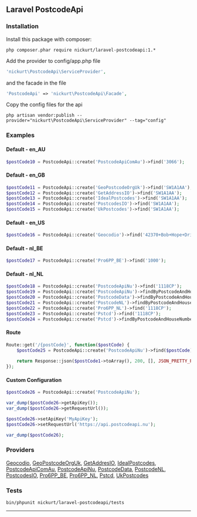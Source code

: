 ## Laravel PostcodeApi

### Installation
Install this package with composer:
```
php composer.phar require nickurt/laravel-postcodeapi:1.*
```

Add the provider to config/app.php file

```php
'nickurt\PostcodeApi\ServiceProvider',
```

and the facade in the file

```php
'PostcodeApi' => 'nickurt\PostcodeApi\Facade',
```

Copy the config files for the api

```
php artisan vendor:publish --provider="nickurt\PostcodeApi\ServiceProvider" --tag="config"
```

### Examples
#### Default - en_AU
```php
$postCode10 = PostcodeApi::create('PostcodeApiComAu')->find('3066');
```
#### Default - en_GB
```php
$postCode11 = PostcodeApi::create('GeoPostcodeOrgUk')->find('SW1A1AA');
$postCode12 = PostcodeApi::create('GetAddressIO')->find('SW1A1AA');
$postCode13 = PostcodeApi::create('IdealPostcodes')->find('SW1A1AA');
$postCode14 = PostcodeApi::create('PostcodesIO')->find('SW1A1AA');
$postCode15 = PostcodeApi::create('UkPostcodes')->find('SW1A1AA');
```
#### Default - en_US
```php
$postCode16 = PostcodeApi::create('Geocodio')->find('42370+Bob+Hope+Drive,+Rancho+Mirage+CA');
```
#### Default - nl_BE
```php
$postCode17 = PostcodeApi::create('Pro6PP_BE')->find('1000');
```
#### Default - nl_NL
```php
$postCode18 = PostcodeApi::create('PostcodeApiNu')->find('1118CP');
$postCode19 = PostcodeApi::create('PostcodeApiNu')->findByPostcodeAndHouseNumber('1118CP', '202');
$postCode20 = PostcodeApi::create('PostcodeData')->findByPostcodeAndHouseNumber('1118CP', '202');
$postCode21 = PostcodeApi::create('PostcodeNL')->findByPostcodeAndHouseNumber('1118CP', '202');
$postCode22 = PostcodeApi::create('Pro6PP_NL')->find('1118CP');
$postCode23 = PostcodeApi::create('Pstcd')->find('1118CP');
$postCode24 = PostcodeApi::create('Pstcd')->findByPostcodeAndHouseNumber('1118CP', '202');
```
#### Route
```php
Route::get('/{postCode}', function($postCode) {
    $postCode25 = PostcodeApi::create('PostcodeApiNu')->find($postCode);
    
    return Response::json($postCode1->toArray(), 200, [], JSON_PRETTY_PRINT);
});
```
#### Custom Configuration
```php
$postCode26 = PostcodeApi::create('PostcodeApiNu');

var_dump($postCode26->getApiKey());
var_dump($postCode26->getRequestUrl());

$postCode26->setApiKey('MyApiKey');
$postCode26->setRequestUrl('https://api.postcodeapi.nu');

var_dump($postCode26);
```

### Providers
[Geocodio](http://geocod.io/), [GeoPostcodeOrgUk](http://www.geopostcode.org.uk/), [GetAddresIO](https://getaddress.io/), [IdealPostcodes](https://ideal-postcodes.co.uk/), [PostcodeApiComAu](http://postcodeapi.com.au/), [PostcodeApiNu](http://www.postcodeapi.nu/), [PostcodeData](http://www.postcodedata.nl/), [PostcodeNL](http://www.postcode.nl), [PostcodesIO](https://api.postcodes.io/), [Pro6PP_BE](https://www.pro6pp.nl), [Pro6PP_NL](https://www.pro6pp.nl), [Pstcd](http://www.pstcd.nl/), [UkPostcodes](http://uk-postcodes.com/postcode/)

### Tests
```sh
bin/phpunit nickurt/laravel-postcodeapi/tests
```

- - - 